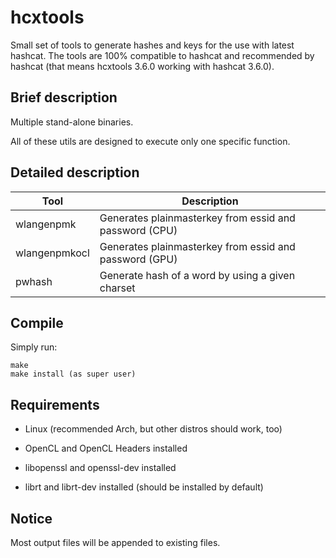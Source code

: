 hcxtools
==============

Small set of tools to generate hashes and keys for the use with
latest hashcat. The tools are 100% compatible to hashcat
and recommended by hashcat (that means hcxtools 3.6.0 working with
hashcat 3.6.0).


Brief description
--------------

Multiple stand-alone binaries.

All of these utils are designed to execute only one specific function.


Detailed description
--------------

| Tool           | Description                                                                                          |
| -------------- | ---------------------------------------------------------------------------------------------------- |
| wlangenpmk     | Generates plainmasterkey from essid and password (CPU)                                               |
| wlangenpmkocl  | Generates plainmasterkey from essid and password (GPU)                                               |
| pwhash         | Generate hash of a word by using a given charset                                                     |


Compile
--------------

Simply run:

```
make
make install (as super user)
```


Requirements
--------------

* Linux (recommended Arch, but other distros should work, too)

* OpenCL and OpenCL Headers installed

* libopenssl and openssl-dev installed

* librt and librt-dev installed (should be installed by default)


Notice
--------------

Most output files will be appended to existing files.



